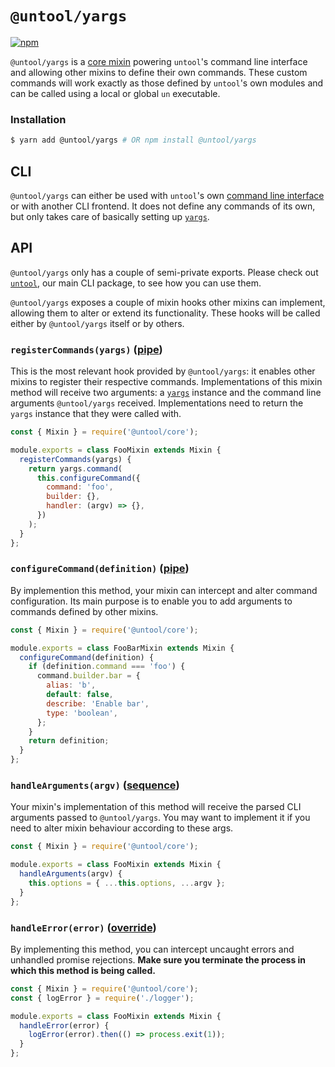 # `@untool/yargs`

[![npm](https://img.shields.io/npm/v/@untool%2Fyargs.svg)](https://www.npmjs.com/package/@untool%2Fyargs)

`@untool/yargs` is a [core mixin](https://github.com/untool/untool/blob/master/packages/core/README.md#mixins) powering `untool`'s command line interface and allowing other mixins to define their own commands. These custom commands will work exactly as those defined by `untool`'s own modules and can be called using a local or global `un` executable.

### Installation

```bash
$ yarn add @untool/yargs # OR npm install @untool/yargs
```

## CLI

`@untool/yargs` can either be used with `untool`'s own [command line interface](https://github.com/untool/untool/blob/master/packages/cli/README.md) or with another CLI frontend. It does not define any commands of its own, but only takes care of basically setting up [`yargs`](http://yargs.js.org).

## API

`@untool/yargs` only has a couple of semi-private exports. Please check out [`untool`](https://github.com/untool/untool/blob/master/packages/cli/index.js), our main CLI package, to see how you can use them.

`@untool/yargs` exposes a couple of mixin hooks other mixins can implement, allowing them to alter or extend its functionality. These hooks will be called either by `@untool/yargs` itself or by others.

### `registerCommands(yargs)` ([pipe](https://github.com/untool/mixinable/blob/master/README.md#definepipe))

This is the most relevant hook provided by `@untool/yargs`: it enables other mixins to register their respective commands. Implementations of this mixin method will receive two arguments: a [`yargs`](http://yargs.js.org) instance and the command line arguments `@untool/yargs` received. Implementations need to return the `yargs` instance that they were called with.

```javascript
const { Mixin } = require('@untool/core');

module.exports = class FooMixin extends Mixin {
  registerCommands(yargs) {
    return yargs.command(
      this.configureCommand({
        command: 'foo',
        builder: {},
        handler: (argv) => {},
      })
    );
  }
};
```

### `configureCommand(definition)` ([pipe](https://github.com/untool/mixinable/blob/master/README.md#definepipe))

By implemention this method, your mixin can intercept and alter command configuration. Its main purpose is to enable you to add arguments to commands defined by other mixins.

```javascript
const { Mixin } = require('@untool/core');

module.exports = class FooBarMixin extends Mixin {
  configureCommand(definition) {
    if (definition.command === 'foo') {
      command.builder.bar = {
        alias: 'b',
        default: false,
        describe: 'Enable bar',
        type: 'boolean',
      };
    }
    return definition;
  }
};
```

### `handleArguments(argv)` ([sequence](https://github.com/untool/mixinable/blob/master/README.md#defineparallel))

Your mixin's implementation of this method will receive the parsed CLI arguments passed to `@untool/yargs`. You may want to implement it if you need to alter mixin behaviour according to these args.

```javascript
const { Mixin } = require('@untool/core');

module.exports = class FooMixin extends Mixin {
  handleArguments(argv) {
    this.options = { ...this.options, ...argv };
  }
};
```

### `handleError(error)` ([override](https://github.com/untool/mixinable/blob/master/README.md#defineoverride))

By implementing this method, you can intercept uncaught errors and unhandled promise rejections. **Make sure you terminate the process in which this method is being called.**

```javascript
const { Mixin } = require('@untool/core');
const { logError } = require('./logger');

module.exports = class FooMixin extends Mixin {
  handleError(error) {
    logError(error).then(() => process.exit(1));
  }
};
```
